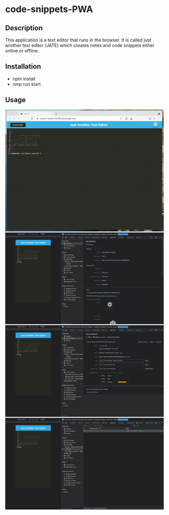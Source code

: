 # code-snippets-PWA
## Description
This application is a text editor that runs in the browser. It is called just another text editor (JATE) which creates notes and code snippets either online or offline.
## Installation
- npm install 
- nmp run start
## Usage
![Alt text](Assets/00-demo.gif)
![Alt text](Assets/01-manifest.png)
![Alt text](Assets/02-service-worker.png)
![Alt text](Assets/03-idb-storage.png)
